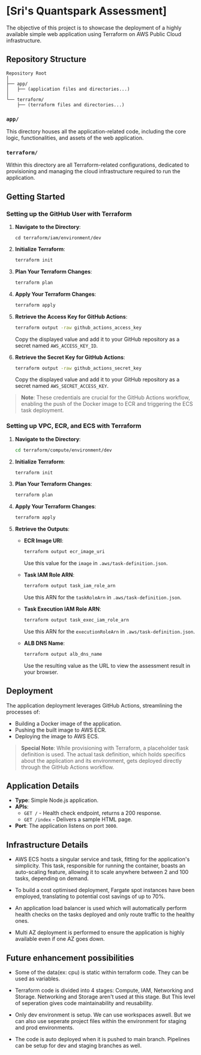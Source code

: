 # [Sri's Quantspark Assessment]

The objective of this project is to showcase the deployment of a highly available simple web application using Terraform on AWS Public Cloud infrastructure.

## Repository Structure

```
Repository Root
│
├── app/
│   ├── (application files and directories...)
│
└── terraform/
    ├── (terraform files and directories...)
```

### `app/`
This directory houses all the application-related code, including the core logic, functionalities, and assets of the web application.

### `terraform/`
Within this directory are all Terraform-related configurations, dedicated to provisioning and managing the cloud infrastructure required to run the application.

## Getting Started

### Setting up the GitHub User with Terraform

1. **Navigate to the Directory**:
    ```
    cd terraform/iam/environment/dev
    ```

2. **Initialize Terraform**:
    ```bash
    terraform init
    ```

3. **Plan Your Terraform Changes**:
    ```bash
    terraform plan
    ```

4. **Apply Your Terraform Changes**:
    ```bash
    terraform apply
    ```

5. **Retrieve the Access Key for GitHub Actions**:
    ```bash
    terraform output -raw github_actions_access_key
    ```
   Copy the displayed value and add it to your GitHub repository as a secret named `AWS_ACCESS_KEY_ID`.

6. **Retrieve the Secret Key for GitHub Actions**:
    ```bash
    terraform output -raw github_actions_secret_key
    ```
   Copy the displayed value and add it to your GitHub repository as a secret named `AWS_SECRET_ACCESS_KEY`.

> **Note**: These credentials are crucial for the GitHub Actions workflow, enabling the push of the Docker image to ECR and triggering the ECS task deployment.

### Setting up VPC, ECR, and ECS with Terraform

1. **Navigate to the Directory**:
    ```bash
    cd terraform/compute/environment/dev
    ```

2. **Initialize Terraform**:
    ```bash
    terraform init
    ```

3. **Plan Your Terraform Changes**:
    ```bash
    terraform plan
    ```

4. **Apply Your Terraform Changes**:
    ```bash
    terraform apply
    ```

5. **Retrieve the Outputs**:

    - **ECR Image URI**: 
        ```bash
        terraform output ecr_image_uri
        ```
      Use this value for the `image` in `.aws/task-definition.json`.

    - **Task IAM Role ARN**: 
        ```bash
        terraform output task_iam_role_arn
        ```
      Use this ARN for the `taskRoleArn` in `.aws/task-definition.json`.

    - **Task Execution IAM Role ARN**: 
        ```bash
        terraform output task_exec_iam_role_arn
        ```
      Use this ARN for the `executionRoleArn` in `.aws/task-definition.json`.

    - **ALB DNS Name**: 
        ```bash
        terraform output alb_dns_name
        ```
      Use the resulting value as the URL to view the assessment result in your browser.

## Deployment

The application deployment leverages GitHub Actions, streamlining the processes of:

- Building a Docker image of the application.
- Pushing the built image to AWS ECR.
- Deploying the image to AWS ECS.

> **Special Note**: While provisioning with Terraform, a placeholder task definition is used. The actual task definition, which holds specifics about the application and its environment, gets deployed directly through the GitHub Actions workflow.

## Application Details

- **Type**: Simple Node.js application.
- **APIs**:
  - `GET /` - Health check endpoint, returns a 200 response.
  - `GET /index` - Delivers a sample HTML page.
- **Port**: The application listens on port `3000`.

## Infrastructure Details

- AWS ECS hosts a singular service and task, fitting for the application's simplicity. This task, responsible for running the container, boasts an auto-scaling feature, allowing it to scale anywhere between 2 and 100 tasks, depending on demand.
  
- To build a cost optimised deployment, Fargate spot instances have been employed, translating to potential cost savings of up to 70%.

- An application load balancer is used which will automatically perform health checks on the tasks deployed and only route traffic to the healthy ones.

- Multi AZ deployment is performed to ensure the application is highly available even if one AZ goes down.

## Future enhancement possibilities

- Some of the data(ex: cpu) is static within terraform code. They can be used as variables.

- Terraform code is divided into 4 stages: Compute, IAM, Networking and Storage. Networking and Storage aren't used at this stage. But This level of seperation gives code maintainability and reusability.

- Only dev environment is setup. We can use workspaces aswell. But we can also use seperate project files within the environment for staging and prod environments.

- The code is auto deployed when it is pushed to main branch. Pipelines can be setup for dev and staging branches as well.